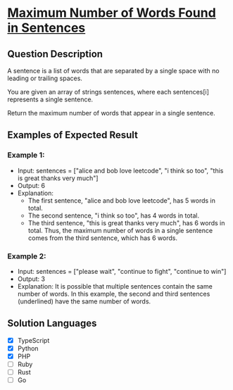 # [Maximum Number of Words Found in Sentences](https://leetcode.com/problems/maximum-number-of-words-found-in-sentences/)

## Question Description

A sentence is a list of words that are separated by a single space with no leading or trailing spaces.

You are given an array of strings sentences, where each sentences[i] represents a single sentence.

Return the maximum number of words that appear in a single sentence.

## Examples of Expected Result

### Example 1:

- Input: sentences = ["alice and bob love leetcode", "i think so too", "this is great thanks very much"]
- Output: 6
- Explanation:
  - The first sentence, "alice and bob love leetcode", has 5 words in total.
  - The second sentence, "i think so too", has 4 words in total.
  - The third sentence, "this is great thanks very much", has 6 words in total.
    Thus, the maximum number of words in a single sentence comes from the third sentence, which has 6 words.

### Example 2:

- Input: sentences = ["please wait", "continue to fight", "continue to win"]
- Output: 3
- Explanation: It is possible that multiple sentences contain the same number of words.
  In this example, the second and third sentences (underlined) have the same number of words.

## Solution Languages

- [x] TypeScript
- [x] Python
- [x] PHP
- [ ] Ruby
- [ ] Rust
- [ ] Go
